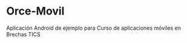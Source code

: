 Orce-Movil
==========

Aplicación Android de ejemplo para Curso de aplicaciones móviles en Brechas TICS
